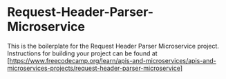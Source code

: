 # Request-Header-Parser-Microservice
This is the boilerplate for the Request Header Parser Microservice project. Instructions for building your project can be found at [https://www.freecodecamp.org/learn/apis-and-microservices/apis-and-microservices-projects/request-header-parser-microservice]
